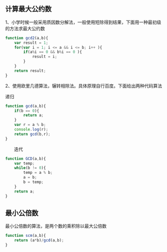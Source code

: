 ## 计算最大公约数

1、小学时候一般采用质因数分解法，一般使用短除得到结果，下面用一种最初级的方法求最大公约数
```javascript
function gcd2(a,b){
    var result = 1;
    for(var i = 1; i <= a && i <= b; i++ ){
        if(a%i == 0 && b%i == 0 ){
            result = i;
        }
    }
    return result;
}
```

2、使用欧里几德算法，辗转相除法。具体原理自行百度。下面给出两种代码算法

   递归

```javascript
function gcd(a,b){
    if(b == 0){
        return a;
    }
    var r = a % b;
    console.log(r);
    return gcd(b,r);
}
```

　　迭代



```javascript
function GCD(a,b){
    var temp;
    while(b != 0){
        temp = a % b;
        a = b;
        b = temp;
    }
    return a;
}
```

## 最小公倍数
最小公倍数的算法，是两个数的乘积除以最大公倍数


```javascript
function scm(a,b){
    return (a*b)/gcd(a,b);
}
```
